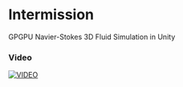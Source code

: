 # Intermission
GPGPU Navier-Stokes 3D Fluid Simulation in Unity

### Video

[![VIDEO](https://img.youtube.com/vi/bpzqkzs70XM/0.jpg)](https://www.youtube.com/watch?v=bpzqkzs70XM)
